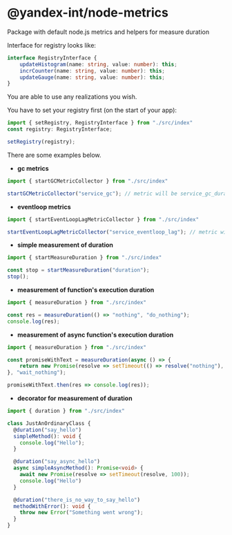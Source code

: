 # @yandex-int/node-metrics

Package with default node.js metrics and helpers for measure duration

Interface for registry looks like:
```typescript
interface RegistryInterface {
    updateHistogram(name: string, value: number): this;
    incrCounter(name: string, value: number): this;
    updateGauge(name: string, value: number): this;
}
```

You are able to use any realizations you wish.

You have to set your registry first (on the start of your app):
```typescript
import { setRegistry, RegistryInterface } from "./src/index"
const registry: RegistryInterface;

setRegistry(registry);
```


There are some examples below.

* **gc metrics**
```typescript
import { startGCMetricCollector } from "./src/index"

startGCMetricCollector("service_gc"); // metric will be service_gc_duration_dhhh 
```

* **eventloop metrics**
```typescript
import { startEventLoopLagMetricCollector } from "./src/index"

startEventLoopLagMetricCollector("service_eventloop_lag"); // metric will be service_eventloop_lag_dhhh 
```

* **simple measurement of duration**
```typescript
import { startMeasureDuration } from "./src/index"

const stop = startMeasureDuration("duration");
stop();
```

* **measurement of function's execution duration**
```typescript
import { measureDuration } from "./src/index"

const res = measureDuration(() => "nothing", "do_nothing");
console.log(res);
```

* **measurement of async function's execution duration**
```typescript
import { measureDuration } from "./src/index"

const promiseWithText = measureDuration(async () => {
    return new Promise(resolve => setTimeout(() => resolve("nothing"), 100))
}, "wait_nothing");

promiseWithText.then(res => console.log(res));
```

* **decorator for measurement of duration**
```typescript
import { duration } from "./src/index"

class JustAnOrdinaryClass {
  @duration("say_hello")
  simpleMethod(): void {
    console.log("Hello");
  }

  @duration("say_async_hello")
  async simpleAsyncMethod(): Promise<void> {
    await new Promise(resolve => setTimeout(resolve, 100));
    console.log("Hello")
  }

  @duration("there_is_no_way_to_say_hello")
  methodWithError(): void {
    throw new Error("Something went wrong");
  }
}
```


